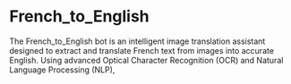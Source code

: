 # French_to_English
The French_to_English bot is an intelligent image translation assistant designed to extract and translate French text from images into accurate English. Using advanced Optical Character Recognition (OCR) and Natural Language Processing (NLP),
